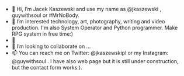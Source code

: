 - 👋 Hi, I’m Jacek Kaszewski and use my name as @jkaszewski , guywithsoul or #MrNoBody.
- 👀 I’m interested technology, art, photography, writing and video production. I'm also System Operator and Python programmer. Make RPG system in free time:)
- 🌱 
- 💞️ I’m looking to collaborate on ...
- 📫 You can reach me on Twitter: @jkaszewskipl or my Instagram: @guywithsoul . I have also web page but it is still under construction, but the contact form works:).

<!---
jkaszewski/jkaszewski is a ✨ special ✨ repository because its `README.md` (this file) appears on your GitHub profile.
You can click the Preview link to take a look at your changes.
--->
